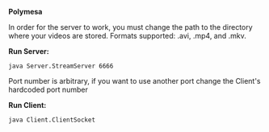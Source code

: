 **Polymesa**

In order for the server to work, you must change the path to the directory where your videos are stored. Formats supported: .avi, .mp4, and .mkv.

**Run Server:**

```java Server.StreamServer 6666```

Port number is arbitrary, if you want to use another port change the Client's hardcoded port number

**Run Client:**

```java Client.ClientSocket```
